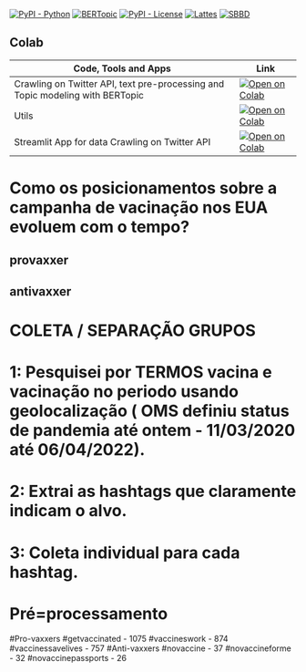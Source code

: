 [![PyPI - Python](https://img.shields.io/badge/python-v3.6+-blue.svg)](https://pypi.org/project/bertopic/)
[![BERTopic](https://img.shields.io/badge/BERtopic-v0.9%20-brightgreen)](https://github.com/MaartenGr/BERTopic)
[![PyPI - License](https://img.shields.io/badge/license-MIT-green.svg)](https://github.com/mediote/twAnalytics/blob/main/LICENSE)
[![Lattes](https://img.shields.io/badge/Lattes-CNPq-blueviolet)](http://lattes.cnpq.br/2455024624300452)
[![SBBD](https://img.shields.io/badge/SBBD-2022-green)](https://sbbd.org.br/2022/)

## Colab 

| Code, Tools and Apps  | Link  |
|---|---|
| Crawling on Twitter API, text pre-processing and Topic modeling with BERTopic  | [![Open on Colab](https://colab.research.google.com/assets/colab-badge.svg)](https://colab.research.google.com/github/mediote/sbbd/blob/main/sbbd.ipynb)  |
| Utils  | [![Open on Colab](https://colab.research.google.com/assets/colab-badge.svg)](https://colab.research.google.com/github/mediote/sbbd/blob/main/utils.ipynb)  |
| Streamlit App for data Crawling on Twitter API  | [![Open on Colab](https://static.streamlit.io/badges/streamlit_badge_black_white.svg)](https://share.streamlit.io/mediote/sbbd/main/app.py)  |





# Como os posicionamentos sobre a campanha de vacinação nos EUA evoluem com o tempo?


## provaxxer
## antivaxxer


# COLETA / SEPARAÇÃO GRUPOS
# 1: Pesquisei por TERMOS vacina e vacinação no periodo usando geolocalização ( OMS definiu status de pandemia até ontem - 11/03/2020 até 06/04/2022).
# 2: Extrai as hashtags que claramente indicam o alvo.
# 3: Coleta individual para cada hashtag.


# Pré=processamento

#Pro-vaxxers
    #getvaccinated - 1075
    #vaccineswork - 874
    #vaccinessavelives - 757
#Anti-vaxxers
    #novaccine - 37
    #novaccineforme - 32
    #novaccinepassports - 26
